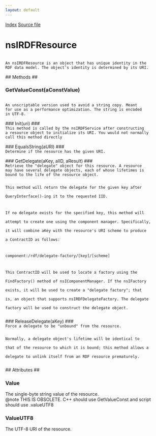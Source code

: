 ```yaml
---
layout: default
---
```

<div id='links'><a href="../index.html">Index</a>
<a href="http://dxr.mozilla.org/mozilla-central/source/rdf/base/nsIRDFResource.idl">Source file</a>
</div>

# nsIRDFResource #
<code>  
An nsIRDFResource is an object that has unique identity in the   
RDF data model. The object's identity is determined by its URI.  
  
</code>
## Methods ##

### GetValueConst(aConstValue) ###
<code>  
An unscriptable version used to avoid a string copy. Meant  
for use as a performance optimization. The string is encoded  
in UTF-8.  
  
</code>
### Init(uri) ###
<code>  
This method is called by the nsIRDFService after constructing  
a resource object to initialize its URI. You would not normally  
call this method directly  
  
</code>
### EqualsString(aURI) ###
<code>  
Determine if the resource has the given URI.  
  
</code>
### GetDelegate(aKey, aIID, aResult) ###
<code>  
Retrieve the "delegate" object for this resource. A resource  
may have several delegate objects, each of whose lifetimes is  
bound to the life of the resource object.  
  
This method will return the delegate for the given key after  
QueryInterface()-ing it to the requested IID.  
  
If no delegate exists for the specified key, this method will  
attempt to create one using the component manager. Specifically,  
it will combine aKey with the resource's URI scheme to produce  
a ContractID as follows:  
  
  component:/rdf/delegate-factory/[key]/[scheme]  
  
This ContractID will be used to locate a factory using the  
FindFactory() method of nsIComponentManager. If the nsIFactory  
exists, it will be used to create a "delegate factory"; that  
is, an object that supports nsIRDFDelegateFactory. The delegate  
factory will be used to construct the delegate object.  
  
</code>
### ReleaseDelegate(aKey) ###
<code>  
Force a delegate to be "unbound" from the resource.  
  
Normally, a delegate object's lifetime will be identical to  
that of the resource to which it is bound; this method allows a  
delegate to unlink itself from an RDF resource prematurely.  
  
</code>
## Attributes ##

### Value ###
  
The single-byte string value of the resource.  
@note THIS IS OBSOLETE. C++ should use GetValueConst and script  
      should use .valueUTF8  
  

### ValueUTF8 ###
  
The UTF-8 URI of the resource.  
  
